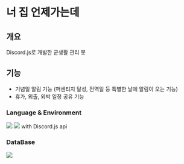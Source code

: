 # 너 집 언제가는데

## 개요
Discord.js로 개발한 군생활 관리 봇

## 기능
- 기념일 알림 기능 (퍼센티지 달성, 전역일 등 특별한 날에 알림이 오는 기능) 
- 휴가, 외출, 외박 일정 공유 기능

### Language & Environment
<img src="https://img.shields.io/badge/Node.js-339933?style=for-the-badge&logo=node.js&logoColor=white"> <img src="https://img.shields.io/badge/Java Script-F7DF1E?style=for-the-badge&logo=JavaScript&logoColor=white">  with Discord.js api

### DataBase
<img src="https://img.shields.io/badge/mysql-4479A1?style=for-the-badge&logo=mysql&logoColor=white">


